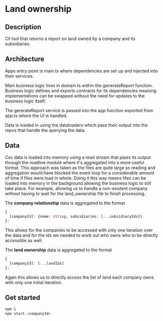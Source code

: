 # Land ownership
## Description
Cli tool that returns a report on land owned by a company and its subsidiaries.
## Architecture
Apps entry point is main.ts where dependencies are set up and injected into their services.

Main business logic lives in domain.ts within the generateReport function. Business logic defines and exports contracts for its dependencies meaning implementations can be swapped without the need for updates to the business logic itself. 

The gererateReport service is passed into the app function exported from app.ts where the UI is handled.

Data is loaded in using the dataloaders which pass their output into the repos that handle the
querying the data.

## Data
Csv data is loaded into memory using a read stream that pipes its output through the readline module where it's aggregated into a more useful format. This approach was taken as the files are quite large so reading and aggregation would have blocked the event loop for a considerable amount of time if files were load in whole. Doing it this way means files can be loaded into memory in the background allowing the business logic to still take place. For example, allowing us to handle a non-existent company without having to wait for the land_ownership file to finish processing.

The **company relationship** data is aggregated to the format 
```ts
{
  [companyId]: {name: string, subsidiaries: [...subsidiaryIds]}
};
```
This allows for the companies to be accessed with only one iteration over the data and for the ids we needed to work out who owns who to be directly accessible as well.

The **land ownership** data is aggregated to the format
```ts
{
  [companyId]: [...landIds]
};
```
Again this allows us to directly access the list of land each company owns with only one initial iteration.


## Get started
```sh
npm i
npm start <companyId>
```



